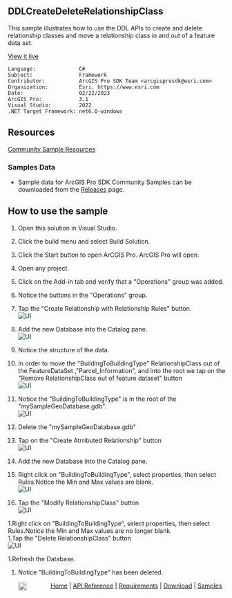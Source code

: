 ## DDLCreateDeleteRelationshipClass

<!-- TODO: Write a brief abstract explaining this sample -->
This sample illustrates how to use the DDL APIs to create and delete relationship classes and move a relationship class in and out of a feature data set.  
  


<a href="https://pro.arcgis.com/en/pro-app/sdk/" target="_blank">View it live</a>

<!-- TODO: Fill this section below with metadata about this sample-->
```
Language:              C#
Subject:               Framework
Contributor:           ArcGIS Pro SDK Team <arcgisprosdk@esri.com>
Organization:          Esri, https://www.esri.com
Date:                  02/22/2023
ArcGIS Pro:            3.1
Visual Studio:         2022
.NET Target Framework: net6.0-windows
```

## Resources

[Community Sample Resources](https://github.com/Esri/arcgis-pro-sdk-community-samples#resources)

### Samples Data

* Sample data for ArcGIS Pro SDK Community Samples can be downloaded from the [Releases](https://github.com/Esri/arcgis-pro-sdk-community-samples/releases) page.  

## How to use the sample
<!-- TODO: Explain how this sample can be used. To use images in this section, create the image file in your sample project's screenshots folder. Use relative url to link to this image using this syntax: ![My sample Image](FacePage/SampleImage.png) -->
1. Open this solution in Visual Studio.    
1. Click the build menu and select Build Solution.  
1. Click the Start button to open ArCGIS Pro. ArcGIS Pro will open.      
1. Open any project.  
1. Click on the Add-in tab and verify that a "Operations" group was added.  
1. Notice the buttons in the "Operations" group.  
1. Tap the "Create Relationship with Relationship Rules" button.  
![UI](Screenshots/Screen0.png)  
  
1. Add the new Database into the Catalog pane.  
![UI](Screenshots/Screen1.png)    
  
1. Notice the structure of the data.  
1. In order to move the "BuildingToBuildingType" RelationshipClass out of the FeatureDataSet ,"Parcel_Information", and into the root we tap on the "Remove RelationshipClass out of feature dataset" button  
![UI](Screenshots/Screen2.png)  
  
1. Notice the "BuildingToBuildingType" is in the root of the "mySampleGeoDatabase.gdb".  
![UI](Screenshots/Screen3.png)    
  
1. Delete the "mySampleGeoDatabase.gdb"  
1. Tap on the "Create Atrributed Relationship" button   
![UI](Screenshots/Screen4.png)   
  
1. Add the new Database into the Catalog pane.  
1. Right click on "BuildingToBuildingType", select properties, then select Rules.Notice the Min and Max values are blank.  
![UI](Screenshots/Screen5.png)  
  
1. Tap the "Modify RelationshipClass" button  
![UI](Screenshots/Screen7.png)    
  
1.Right click on "BuildingToBuildingType", select properties, then select Rules.Notice the Min and Max values are no longer blank.  
1.Tap the "Delete RelationshipClass" button  
![UI](Screenshots/Screen8.png)  
  
1.Refresh the Database.  
1. Notice "BuildingToBuildingType" has been deleted.  
  


<!-- End -->

&nbsp;&nbsp;&nbsp;&nbsp;&nbsp;&nbsp;<img src="https://esri.github.io/arcgis-pro-sdk/images/ArcGISPro.png"  alt="ArcGIS Pro SDK for Microsoft .NET Framework" height = "20" width = "20" align="top"  >
&nbsp;&nbsp;&nbsp;&nbsp;&nbsp;&nbsp;&nbsp;&nbsp;&nbsp;&nbsp;&nbsp;&nbsp;
[Home](https://github.com/Esri/arcgis-pro-sdk/wiki) | <a href="https://pro.arcgis.com/en/pro-app/latest/sdk/api-reference" target="_blank">API Reference</a> | [Requirements](https://github.com/Esri/arcgis-pro-sdk/wiki#requirements) | [Download](https://github.com/Esri/arcgis-pro-sdk/wiki#installing-arcgis-pro-sdk-for-net) | <a href="https://github.com/esri/arcgis-pro-sdk-community-samples" target="_blank">Samples</a>
